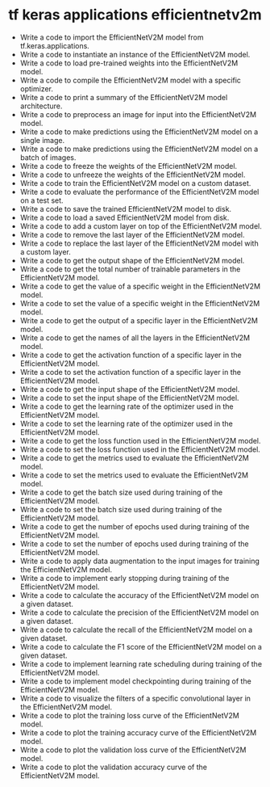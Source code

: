 # tf keras applications efficientnetv2m

- Write a code to import the EfficientNetV2M model from tf.keras.applications.
- Write a code to instantiate an instance of the EfficientNetV2M model.
- Write a code to load pre-trained weights into the EfficientNetV2M model.
- Write a code to compile the EfficientNetV2M model with a specific optimizer.
- Write a code to print a summary of the EfficientNetV2M model architecture.
- Write a code to preprocess an image for input into the EfficientNetV2M model.
- Write a code to make predictions using the EfficientNetV2M model on a single image.
- Write a code to make predictions using the EfficientNetV2M model on a batch of images.
- Write a code to freeze the weights of the EfficientNetV2M model.
- Write a code to unfreeze the weights of the EfficientNetV2M model.
- Write a code to train the EfficientNetV2M model on a custom dataset.
- Write a code to evaluate the performance of the EfficientNetV2M model on a test set.
- Write a code to save the trained EfficientNetV2M model to disk.
- Write a code to load a saved EfficientNetV2M model from disk.
- Write a code to add a custom layer on top of the EfficientNetV2M model.
- Write a code to remove the last layer of the EfficientNetV2M model.
- Write a code to replace the last layer of the EfficientNetV2M model with a custom layer.
- Write a code to get the output shape of the EfficientNetV2M model.
- Write a code to get the total number of trainable parameters in the EfficientNetV2M model.
- Write a code to get the value of a specific weight in the EfficientNetV2M model.
- Write a code to set the value of a specific weight in the EfficientNetV2M model.
- Write a code to get the output of a specific layer in the EfficientNetV2M model.
- Write a code to get the names of all the layers in the EfficientNetV2M model.
- Write a code to get the activation function of a specific layer in the EfficientNetV2M model.
- Write a code to set the activation function of a specific layer in the EfficientNetV2M model.
- Write a code to get the input shape of the EfficientNetV2M model.
- Write a code to set the input shape of the EfficientNetV2M model.
- Write a code to get the learning rate of the optimizer used in the EfficientNetV2M model.
- Write a code to set the learning rate of the optimizer used in the EfficientNetV2M model.
- Write a code to get the loss function used in the EfficientNetV2M model.
- Write a code to set the loss function used in the EfficientNetV2M model.
- Write a code to get the metrics used to evaluate the EfficientNetV2M model.
- Write a code to set the metrics used to evaluate the EfficientNetV2M model.
- Write a code to get the batch size used during training of the EfficientNetV2M model.
- Write a code to set the batch size used during training of the EfficientNetV2M model.
- Write a code to get the number of epochs used during training of the EfficientNetV2M model.
- Write a code to set the number of epochs used during training of the EfficientNetV2M model.
- Write a code to apply data augmentation to the input images for training the EfficientNetV2M model.
- Write a code to implement early stopping during training of the EfficientNetV2M model.
- Write a code to calculate the accuracy of the EfficientNetV2M model on a given dataset.
- Write a code to calculate the precision of the EfficientNetV2M model on a given dataset.
- Write a code to calculate the recall of the EfficientNetV2M model on a given dataset.
- Write a code to calculate the F1 score of the EfficientNetV2M model on a given dataset.
- Write a code to implement learning rate scheduling during training of the EfficientNetV2M model.
- Write a code to implement model checkpointing during training of the EfficientNetV2M model.
- Write a code to visualize the filters of a specific convolutional layer in the EfficientNetV2M model.
- Write a code to plot the training loss curve of the EfficientNetV2M model.
- Write a code to plot the training accuracy curve of the EfficientNetV2M model.
- Write a code to plot the validation loss curve of the EfficientNetV2M model.
- Write a code to plot the validation accuracy curve of the EfficientNetV2M model.